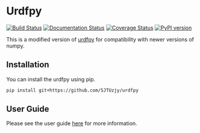 # Urdfpy

[![Build Status](https://travis-ci.org/mmatl/urdfpy.svg?branch=master)](https://travis-ci.org/mmatl/urdfpy)
[![Documentation Status](https://readthedocs.org/projects/urdfpy/badge/?version=latest)](https://urdfpy.readthedocs.io/en/latest/?badge=latest)
[![Coverage Status](https://coveralls.io/repos/github/mmatl/urdfpy/badge.svg?branch=master)](https://coveralls.io/github/mmatl/urdfpy?branch=master)
[![PyPI version](https://badge.fury.io/py/urdfpy.svg)](https://badge.fury.io/py/urdfpy)

This is a modified version of [urdfpy](https://github.com/mmatl/urdfpy) for compatibility with newer versions of numpy. 

## Installation
You can install the urdfpy using pip.

```bash
pip install git+https://github.com/SJTUzjy/urdfpy
```

## User Guide
Please see the user guide [here](https://urdfpy.readthedocs.io/en/latest/examples/index.html) for
more information.
